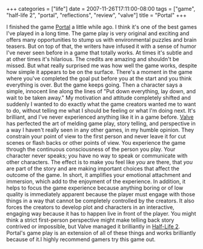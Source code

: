 +++
categories = ["life"]
date = 2007-11-26T17:11:00-08:00
tags = ["game", "half-life 2", "portal", "reflections", "review", "valve"]
title = "Portal"
+++

I finished the game [Portal](https://en.wikipedia.org/wiki/Portal_%28video_game%29) a little while ago. I think it's one of the best games I've played in a long time. The game play is very original and exciting and offers many opportunities to stump us with environmental puzzles and brain teasers. But on top of that, the writers have infused it with a sense of humor I've never seen before in a game that totally works. At times it's subtle and at other times it's hilarious. The credits are amazing and shouldn't be missed. But what really surprised me was how well the game works, despite how simple it appears to be on the surface. There's a moment in the game where you've completed the goal put before you at the start and you think everything is over. But the game keeps going. Then a character says a simple, innocent line along the lines of "Put down everything, lay down, and wait to be taken away." My motivation and attitude completely shifted and suddenly I wanted to do exactly what the game creators wanted me to want to do, without telling me what I should be feeling or what I'm doing next. It's brilliant, and I've never experienced anything like it in a game before. [Valve](https://en.wikipedia.org/wiki/Valve_Corporation) has perfected the art of melding game play, story telling, and perspective in a way I haven't really seen in any other games, in my humble opinion. They constrain your point of view to the first person and never leave it for cut scenes or flash backs or other points of view. You experience the game through the continuous consciousness of the person you play. Your character never speaks; you have no way to speak or communicate with other characters. The effect is to make you feel like *you* are there, that *you* are part of the story and are making important choices that affect the outcome of the game. In short, it amplifies your emotional attachment and immersion, which add to the enjoyment of the experience. In addition, it helps to focus the game experience because anything boring or of low quality is immediately apparent because the player must engage with those things in a way that cannot be completely controlled by the creators. It also forces the creators to develop plot and characters in an interactive, engaging way because it has to happen live in front of the player. You might think a strict first-person perspective might make telling back story contrived or impossible, but Valve managed it brilliantly in [Half-Life 2](https://en.wikipedia.org/wiki/Half-life_2). Portal's game play is an extension of all of these things and works brilliantly because of it.I highly recommend gamers try this game out.
